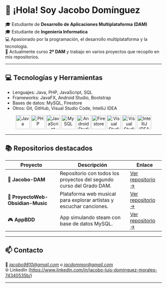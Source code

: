 # 👋 ¡Hola! Soy Jacobo Domínguez

🎓 Estudiante de **Desarrollo de Aplicaciones Multiplataforma (DAM)**  
🎓 Estudiante de **Ingeniería Informatica**  
💻 Apasionado por la programación, el desarrollo multiplataforma y la tecnología.  
🚀 Actualmente curso **2º DAM** y trabajo en varios proyectos que recopilo en mis repositorios.

---
## 💻 Tecnologías y Herramientas

- Lenguajes: Java, PHP, JavaScript, SQL
- Frameworks: JavaFX, Android Studio, Bootstrap
- Bases de datos: MySQL, Firestore
- Otros: Git, GitHub, Visual Studio Code, IntelliJ IDEA

<p align="center">
  <img src="https://cdn.jsdelivr.net/gh/devicons/devicon/icons/java/java-original.svg" width="45" height="45" alt="Java"/>
  <img src="https://cdn.jsdelivr.net/gh/devicons/devicon/icons/php/php-original.svg" width="45" height="45" alt="PHP"/>
  <img src="https://cdn.jsdelivr.net/gh/devicons/devicon/icons/javascript/javascript-original.svg" width="45" height="45" alt="JavaScript"/>
  <img src="https://cdn.jsdelivr.net/gh/devicons/devicon/icons/mysql/mysql-original.svg" width="45" height="45" alt="MySQL"/>
  <img src="https://cdn.jsdelivr.net/gh/devicons/devicon/icons/android/android-original.svg" width="45" height="45" alt="Android Studio"/>
  <img src="https://cdn.jsdelivr.net/gh/devicons/devicon/icons/firebase/firebase-plain.svg" width="45" height="45" alt="Firestore"/>
  <img src="https://cdn.jsdelivr.net/gh/devicons/devicon/icons/vscode/vscode-original.svg" width="45" height="45" alt="Visual Studio Code"/>
  <img src="https://cdn.jsdelivr.net/gh/devicons/devicon/icons/visualstudio/visualstudio-plain.svg" width="45" height="45" alt="Visual Studio"/>
  <img src="https://cdn.jsdelivr.net/gh/devicons/devicon/icons/intellij/intellij-original.svg" width="45" height="45" alt="IntelliJ IDEA"/>
</p>

---

## 📚 Repositorios destacados

| Proyecto | Descripción | Enlace |
|-----------|--------------|--------|
| 💼 **Jacobo-DAM** | Repositorio con todos los proyectos del segundo curso del Grado DAM. | [Ver repositorio →](https://github.com/Jacobo-Dominguez/Jacobo-DAM) |
| 🎵 **ProyectoWeb-Obsidian-Music** | Plataforma web musical para explorar artistas y escuchar canciones. | [Ver repositorio →](https://github.com/Jacobo-Dominguez/ProyectoWeb_Obsidian) |
| 🎮 **AppBDD** | App simulando steam con base de datos MySQL. | [Ver repositorio →](https://github.com/Jacobo-Dominguez/AppBBDD) |



---

## 📫 Contacto

📧 *jacobo9810@gmail.com o jacdommor@gmail.com*  
🌐 LinkedIn (https://www.linkedin.com/in/jacobo-luis-dominguez-morales-74340535b/)

---
